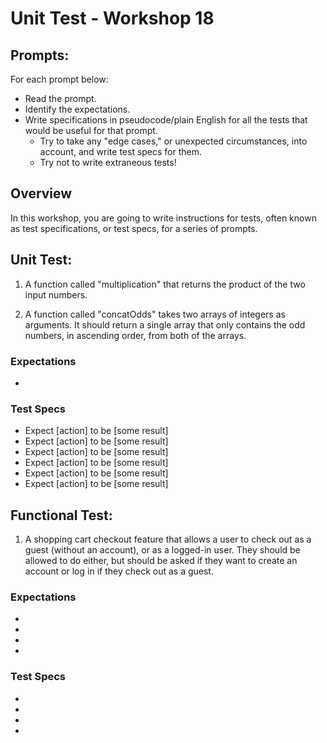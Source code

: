 # Unit Test - Workshop 18

## Prompts:

For each prompt below: 

- Read the prompt.
- Identify the expectations.
- Write specifications in pseudocode/plain English for all the tests that would be useful for that prompt.
   - Try to take any "edge cases," or unexpected circumstances, into account, and write test specs for them.
    - Try not to write extraneous tests!

## Overview

In this workshop, you are going to write instructions for tests, often known as test specifications, or test specs, for a series of prompts. 

## Unit Test:

1. A function called "multiplication" that returns the product of the two input numbers.

2. A function called "concatOdds" takes two arrays of integers as arguments. It should return a single array that only contains the odd numbers, in ascending order, from both of the arrays.

### Expectations

- 

### Test Specs

- Expect [action] to be [some result]
- Expect [action] to be [some result]
- Expect [action] to be [some result]
- Expect [action] to be [some result]
- Expect [action] to be [some result]
- Expect [action] to be [some result]


## Functional Test:
1. A shopping cart checkout feature that allows a user to check out as a guest (without an account), or as a logged-in user. They should be allowed to do either, but should be asked if they want to create an account or log in if they check out as a guest.


### Expectations

- 
-
-
-

### Test Specs

- 
- 
- 
- 